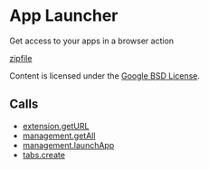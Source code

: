 
App Launcher
=======

Get access to your apps in a browser action

[zipfile](http://developer.chrome.com/extensions/examples/extensions/app_launcher.zip)

Content is licensed under the [Google BSD License](http://code.google.com/google_bsd_license.html).

Calls
-----

* [extension.getURL](http://developer.chrome.com/extensions/extension.html#method-getURL)
* [management.getAll](http://developer.chrome.com/extensions/management.html#method-getAll)
* [management.launchApp](http://developer.chrome.com/extensions/management.html#method-launchApp)
* [tabs.create](http://developer.chrome.com/extensions/tabs.html#method-create)
